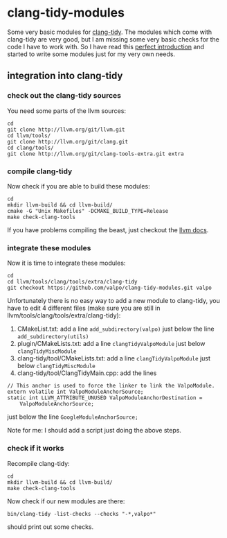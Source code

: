 # clang-tidy-modules
Some very basic modules for [clang-tidy](http://clang.llvm.org/extra/clang-tidy/). The modules
which come with clang-tidy are very good, but I am missing some very basic checks
for the code I have to work with. So I have read this [perfect introduction](http://bbannier.github.io/blog/2015/05/02/Writing-a-basic-clang-static-analysis-check.html) and started to write
some modules just for my very own needs. 

## integration into clang-tidy
### check out the clang-tidy sources
You need some parts of the llvm sources:
```
cd
git clone http://llvm.org/git/llvm.git
cd llvm/tools/
git clone http://llvm.org/git/clang.git
cd clang/tools/
git clone http://llvm.org/git/clang-tools-extra.git extra
```
### compile clang-tidy
Now check if you are able to build these modules:
```
cd
mkdir llvm-build && cd llvm-build/
cmake -G "Unix Makefiles" -DCMAKE_BUILD_TYPE=Release
make check-clang-tools
```
If you have problems compiling the beast, just checkout the [llvm docs](http://llvm.org/docs/CMake.html).

### integrate these modules
Now it is time to integrate these modules:
```
cd
cd llvm/tools/clang/tools/extra/clang-tidy
git checkout https://github.com/valpo/clang-tidy-modules.git valpo
```
Unfortunately there is no easy way to add a new module to clang-tidy, you have to edit 
4 different files (make sure you are still in llvm/tools/clang/tools/extra/clang-tidy):

1. CMakeList.txt: add a line ```add_subdirectory(valpo)``` just below the line ```add_subdirectory(utils)```
2. plugin/CMakeLists.txt: add a line ```clangTidyValpoModule``` just below ```clangTidyMiscModule```
3. clang-tidy/tool/CMakeLists.txt: add a line ```clangTidyValpoModule``` just below ```clangTidyMiscModule```
4. clang-tidy/tool/ClangTidyMain.cpp: add the lines
  ```
  // This anchor is used to force the linker to link the ValpoModule.
  extern volatile int ValpoModuleAnchorSource;
  static int LLVM_ATTRIBUTE_UNUSED ValpoModuleAnchorDestination =
      ValpoModuleAnchorSource;
  ```
  just below the line ```GoogleModuleAnchorSource;```

Note for me: I should add a script just doing the above steps. 

### check if it works
Recompile clang-tidy:
```
cd
mkdir llvm-build && cd llvm-build/
make check-clang-tools
```
Now check if our new modules are there:
```
bin/clang-tidy -list-checks --checks "-*,valpo*"
```
should print out some checks. 
